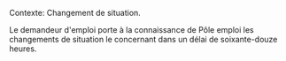 Contexte: Changement de situation.

Le demandeur d'emploi porte à la connaissance de Pôle emploi les changements de situation le concernant dans un délai de soixante-douze heures.